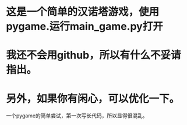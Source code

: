 # 这是一个简单的汉诺塔游戏，使用pygame.运行main_game.py打开
# 我还不会用github，所以有什么不妥请指出。
# 另外，如果你有闲心，可以优化一下。
一个pygame的简单尝试，第一次写长代码，所以显得很混乱。
